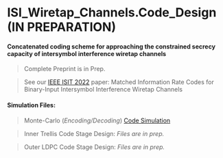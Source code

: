 # ISI_Wiretap_Channels.Code_Design (IN PREPARATION)

#### Concatenated coding scheme for approaching the constrained secrecy capacity of intersymbol interference wiretap channels
> Complete Preprint is in Prep.

> See our [IEEE ISIT 2022](https://ieeexplore.ieee.org/abstract/document/9834578#citations) paper: Matched Information Rate Codes for Binary-Input Intersymbol Interference Wiretap Channels


#### Simulation Files:
> Monte-Carlo (*Encoding/Decoding*) [Code Simulation](https://github.com/arianouri/ISI_Wiretap_Channels.Code_Design/tree/main/%5BSIMULATION_FILES%5D%20Code%20Design/MC_Encoding_Decoding)

> Inner Trellis Code Stage Design: *Files are in prep.*

> Outer LDPC Code Stage Design: *Files are in prep.*
